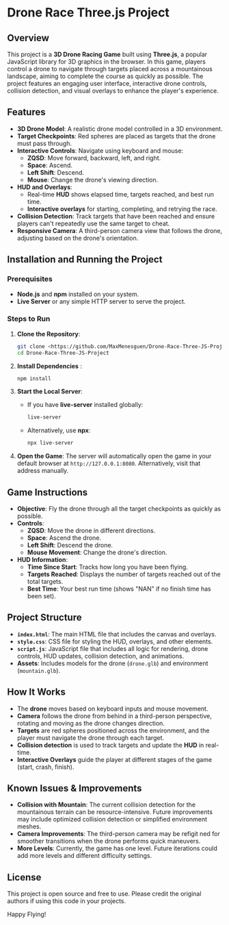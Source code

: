 # Drone Race Three.js Project

## Overview
This project is a **3D Drone Racing Game** built using **Three.js**, a popular JavaScript library for 3D graphics in the browser. In this game, players control a drone to navigate through targets placed across a mountainous landscape, aiming to complete the course as quickly as possible. The project features an engaging user interface, interactive drone controls, collision detection, and visual overlays to enhance the player's experience.

## Features
- **3D Drone Model**: A realistic drone model controlled in a 3D environment.
- **Target Checkpoints**: Red spheres are placed as targets that the drone must pass through.
- **Interactive Controls**: Navigate using keyboard and mouse:
  - **ZQSD**: Move forward, backward, left, and right.
  - **Space**: Ascend.
  - **Left Shift**: Descend.
  - **Mouse**: Change the drone's viewing direction.
- **HUD and Overlays**:
  - Real-time **HUD** shows elapsed time, targets reached, and best run time.
  - **Interactive overlays** for starting, completing, and retrying the race.
- **Collision Detection**: Track targets that have been reached and ensure players can't repeatedly use the same target to cheat.
- **Responsive Camera**: A third-person camera view that follows the drone, adjusting based on the drone's orientation.

## Installation and Running the Project
### Prerequisites
- **Node.js** and **npm** installed on your system.
- **Live Server** or any simple HTTP server to serve the project.

### Steps to Run
1. **Clone the Repository**:
   ```bash
   git clone <https://github.com/MaxMenesguen/Drone-Race-Three-JS-Project>
   cd Drone-Race-Three-JS-Project
   ```

2. **Install Dependencies** :
   ```bash
   npm install
   ```

3. **Start the Local Server**:
   - If you have **live-server** installed globally:
     ```bash
     live-server
     ```
   - Alternatively, use **npx**:
     ```bash
     npx live-server
     ```

4. **Open the Game**:
   The server will automatically open the game in your default browser at `http://127.0.0.1:8080`. Alternatively, visit that address manually.

## Game Instructions
- **Objective**: Fly the drone through all the target checkpoints as quickly as possible.
- **Controls**:
  - **ZQSD**: Move the drone in different directions.
  - **Space**: Ascend the drone.
  - **Left Shift**: Descend the drone.
  - **Mouse Movement**: Change the drone's direction.
- **HUD Information**:
  - **Time Since Start**: Tracks how long you have been flying.
  - **Targets Reached**: Displays the number of targets reached out of the total targets.
  - **Best Time**: Your best run time (shows "NAN" if no finish time has been set).

## Project Structure
- **`index.html`**: The main HTML file that includes the canvas and overlays.
- **`style.css`**: CSS file for styling the HUD, overlays, and other elements.
- **`script.js`**: JavaScript file that includes all logic for rendering, drone controls, HUD updates, collision detection, and animations.
- **Assets**: Includes models for the drone (`drone.glb`) and environment (`mountain.glb`).

## How It Works
- The **drone** moves based on keyboard inputs and mouse movement.
- **Camera** follows the drone from behind in a third-person perspective, rotating and moving as the drone changes direction.
- **Targets** are red spheres positioned across the environment, and the player must navigate the drone through each target.
- **Collision detection** is used to track targets and update the **HUD** in real-time.
- **Interactive Overlays** guide the player at different stages of the game (start, crash, finish).

## Known Issues & Improvements
- **Collision with Mountain**: The current collision detection for the mountainous terrain can be resource-intensive. Future improvements may include optimized collision detection or simplified environment meshes.
- **Camera Improvements**: The third-person camera may be refigit ned for smoother transitions when the drone performs quick maneuvers.
- **More Levels**: Currently, the game has one level. Future iterations could add more levels and different difficulty settings.

## License
This project is open source and free to use. Please credit the original authors if using this code in your projects.


Happy Flying!
